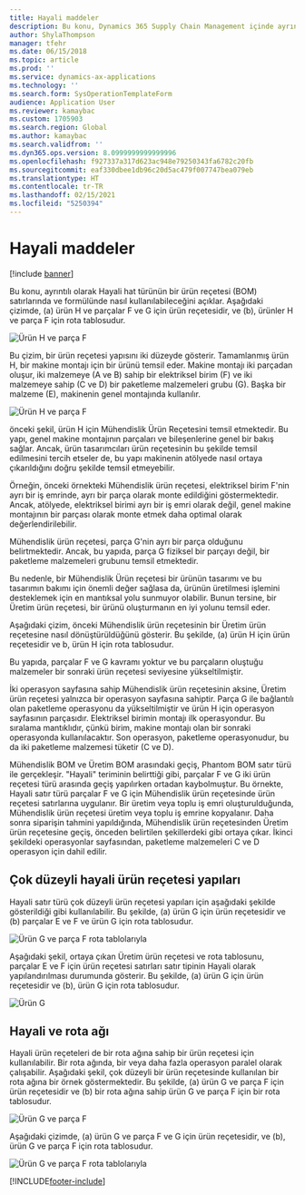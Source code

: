 ```yaml
---
title: Hayali maddeler
description: Bu konu, Dynamics 365 Supply Chain Management içinde ayrıntılı olarak Hayali hat türünün bir ürün reçetesi (BOM) satırlarında ve formülünde nasıl kullanılabileceğini açıklar.
author: ShylaThompson
manager: tfehr
ms.date: 06/15/2018
ms.topic: article
ms.prod: ''
ms.service: dynamics-ax-applications
ms.technology: ''
ms.search.form: SysOperationTemplateForm
audience: Application User
ms.reviewer: kamaybac
ms.custom: 1705903
ms.search.region: Global
ms.author: kamaybac
ms.search.validfrom: ''
ms.dyn365.ops.version: 8.0999999999999996
ms.openlocfilehash: f927337a317d623ac948e79250343fa6782c20fb
ms.sourcegitcommit: eaf330dbee1db96c20d5ac479f007747bea079eb
ms.translationtype: HT
ms.contentlocale: tr-TR
ms.lasthandoff: 02/15/2021
ms.locfileid: "5250394"
---
```

# <a name="phantom-items"></a>Hayali maddeler

[!include [banner](../includes/banner.md)]

Bu konu, ayrıntılı olarak Hayali hat türünün bir ürün reçetesi (BOM) satırlarında ve formülünde nasıl kullanılabileceğini açıklar. Aşağıdaki çizimde, (a) ürün H ve parçalar F ve G için ürün reçetesidir, ve (b), ürünler H ve parça F için rota tablosudur.

![Ürün H ve parça F](media/product-H-part-F.png)


Bu çizim, bir ürün reçetesi yapısını iki düzeyde gösterir. Tamamlanmış ürün H, bir makine montajı için bir ürünü temsil eder. Makine montajı iki parçadan oluşur, iki malzemeye (A ve B) sahip bir elektriksel birim (F) ve iki malzemeye sahip (C ve D) bir paketleme malzemeleri grubu (G). Başka bir malzeme (E), makinenin genel montajında kullanılır.

![Ürün H ve parça F](media/product-H-part-B.png)

önceki şekil, ürün H için Mühendislik Ürün Reçetesini temsil etmektedir. Bu yapı, genel makine montajının parçaları ve bileşenlerine genel bir bakış sağlar. Ancak, ürün tasarımcıları ürün reçetesinin bu şekilde temsil edilmesini tercih etseler de, bu yapı makinenin atölyede nasıl ortaya çıkarıldığını doğru şekilde temsil etmeyebilir. 

Örneğin, önceki örnekteki Mühendislik ürün reçetesi, elektriksel birim F'nin ayrı bir iş emrinde, ayrı bir parça olarak monte edildiğini göstermektedir. Ancak, atölyede, elektriksel birimi ayrı bir iş emri olarak değil, genel makine montajının bir parçası olarak monte etmek daha optimal olarak değerlendirilebilir.

Mühendislik ürün reçetesi, parça G'nin ayrı bir parça olduğunu belirtmektedir. Ancak, bu yapıda, parça G fiziksel bir parçayı değil, bir paketleme malzemeleri grubunu temsil etmektedir. 

Bu nedenle, bir Mühendislik Ürün reçetesi bir ürünün tasarımı ve bu tasarımın bakımı için önemli değer sağlasa da, ürünün üretilmesi işlemini desteklemek için en mantıksal yolu sunmuyor olabilir. Bunun tersine, bir Üretim ürün reçetesi, bir ürünü oluşturmanın en iyi yolunu temsil eder.

Aşağıdaki çizim, önceki Mühendislik ürün reçetesinin bir Üretim ürün reçetesine nasıl dönüştürüldüğünü gösterir. Bu şekilde, (a) ürün H için ürün reçetesidir ve b, ürün H için rota tablosudur.

Bu yapıda, parçalar F ve G kavramı yoktur ve bu parçaların oluştuğu malzemeler bir sonraki ürün reçetesi seviyesine yükseltilmiştir. 

İki operasyon sayfasına sahip Mühendislik ürün reçetesinin aksine, Üretim ürün reçetesi yalnızca bir operasyon sayfasına sahiptir. Parça G ile bağlantılı olan paketleme operasyonu da yükseltilmiştir ve ürün H için operasyon sayfasının parçasıdır. Elektriksel birimin montajı ilk operasyondur. Bu sıralama mantıklıdır, çünkü birim, makine montajı olan bir sonraki operasyonda kullanılacaktır. Son operasyon, paketleme operasyonudur, bu da iki paketleme malzemesi tüketir (C ve D).

Mühendislik BOM ve Üretim BOM arasındaki geçiş, Phantom BOM satır türü ile gerçekleşir. "Hayali" teriminin belirttiği gibi, parçalar F ve G iki ürün reçetesi türü arasında geçiş yapılırken ortadan kaybolmuştur. Bu örnekte, Hayali satır türü parçalar F ve G için Mühendislik ürün reçetesinde ürün reçetesi satırlarına uygulanır. Bir üretim veya toplu iş emri oluşturulduğunda, Mühendislik ürün reçetesi üretim veya toplu iş emrine kopyalanır. Daha sonra siparişin tahmini yapıldığında, Mühendislik ürün reçetesinden Üretim ürün reçetesine geçiş, önceden belirtilen şekillerdeki gibi ortaya çıkar. İkinci şekildeki operasyonlar sayfasından, paketleme malzemeleri C ve D operasyon için dahil edilir. 

## <a name="multilevel-phantom-bom-structures"></a>Çok düzeyli hayali ürün reçetesi yapıları
Hayali satır türü çok düzeyli ürün reçetesi yapıları için aşağıdaki şekilde gösterildiği gibi kullanılabilir. Bu şekilde, (a) ürün G için ürün reçetesidir ve (b) parçalar E ve F ve ürün G için rota tablosudur. 

![Ürün G ve parça F rota tablolarıyla](media/product-G-route-sheet-G.png)


Aşağıdaki şekil, ortaya çıkan Üretim ürün reçetesi ve rota tablosunu, parçalar E ve F için ürün reçetesi satırları satır tipinin Hayali olarak yapılandırılması durumunda gösterir. Bu şekilde, (a) ürün G için ürün reçetesidir ve (b), ürün G için rota tablosudur.

![Ürün G](media/product-G.png)


## <a name="phantom-and-route-network"></a>Hayali ve rota ağı
Hayali ürün reçeteleri de bir rota ağına sahip bir ürün reçetesi için kullanılabilir. Bir rota ağında, bir veya daha fazla operasyon paralel olarak çalışabilir. Aşağıdaki şekil, çok düzeyli bir ürün reçetesinde kullanılan bir rota ağına bir örnek göstermektedir. Bu şekilde, (a) ürün G ve parça F için ürün reçetesidir ve (b) bir rota ağına sahip ürün G ve parça F için bir rota tablosudur.

![Ürün G ve parça F](media/product-G-part-F.png)


Aşağıdaki çizimde, (a) ürün G ve parça F ve G için ürün reçetesidir, ve (b), ürün G ve parça F için rota tablosudur.

![Ürün G ve parça F rota tablolarıyla](media/product-G-part-F-with-route-sheet.png)


[!INCLUDE[footer-include](../../includes/footer-banner.md)]